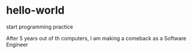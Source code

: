 # hello-world
start programming practice

After 5 years out of th computers, I am making a comeback as a Software Engineer
